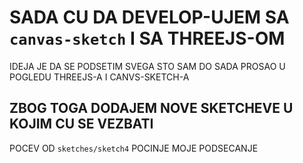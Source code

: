 # SADA CU DA DEVELOP-UJEM SA `canvas-sketch` I SA THREEJS-OM

IDEJA JE DA SE PODSETIM SVEGA STO SAM DO SADA PROSAO U POGLEDU THREEJS-A I CANVS-SKETCH-A

## ZBOG TOGA DODAJEM NOVE SKETCHEVE U KOJIM CU SE VEZBATI

POCEV OD `sketches/sketch4` POCINJE MOJE PODSECANJE


